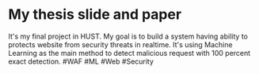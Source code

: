 # My thesis slide and paper
It's my final project in HUST. My goal is to build a system having ability to protects website from security threats in realtime. It's using Machine Learning as the main method to detect malicious request with 100 percent exact detection.
#WAF #ML #Web #Security
